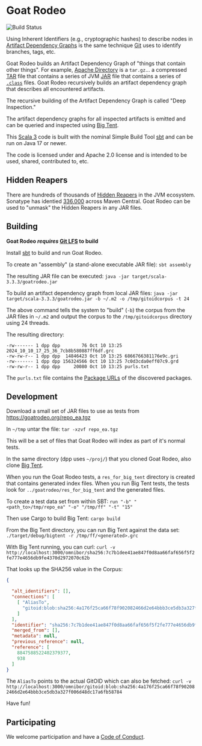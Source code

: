 # Goat Rodeo

![Build Status](https://github.com/spice-labs-inc/goatrodeo/actions/workflows/scala_ci.yml/badge.svg)

Using Inherent Identifiers (e.g., cryptographic hashes) to describe nodes in
[Artifact Dependency Graphs](https://omnibor.io/glossary/artifact_dependency_graph/) is the same
technique [Git](https://git-scm.com/) uses to identify branches, tags, etc.

Goat Rodeo builds an Artifact Dependency Graph of "things that contain other things". For example,
[Apache Directory](https://directory.apache.org/studio/download/download-linux.html) is a `tar.gz`...
a compressed [TAR](https://en.wikipedia.org/wiki/Tar_(computing)) file that contains a series of
JVM [JAR](https://docs.oracle.com/javase/tutorial/deployment/jar/basicsindex.html) file that
contains a series of [`.class`](https://en.wikipedia.org/wiki/Java_class_file) files. Goat
Rodeo recursively builds an artifact dependency graph that describes all encountered artifacts.

The recursive building of the Artifact Dependency Graph is called "Deep Inspection."

The artifact dependency graphs for all inspected artifacts is emitted and can be queried
and inspected using [Big Tent](https://github.com/spice-labs-inc/bigtent/).

This [Scala 3](https://docs.scala-lang.org/tour/tour-of-scala.html) code is built with the nominal Simple Build Tool [sbt](https://www.scala-sbt.org/)
and can be run on Java 17 or newer.

The code is licensed under and Apache 2.0 license and is intended to be used, shared, contributed to, etc.

## Hidden Reapers

There are hundreds of thousands of [Hidden Reapers](info/hidden_reapers.md) in the JVM ecosystem.
Sonatype has identied [336,000](https://www.sonatype.com/en/press-releases/sonatype-uncovers-millions-of-previously-hidden-open-source-vulnerabilities-through-unique-shaded-vulnerability-detection-system) across
Maven Central. Goat Rodeo can be used to "unmask" the Hidden Reapers in any JAR files.

## Building

**Goat Rodeo _requires_ [Git LFS](https://git-lfs.com/) to build**

Install [sbt](https://www.scala-sbt.org/) to build and run Goat Rodeo.

To create an "assembly" (a stand-alone executable JAR file): `sbt assembly`

The resulting JAR file can be executed: `java -jar target/scala-3.3.3/goatrodeo.jar`

To build an artifact dependency graph from local JAR files: `java -jar target/scala-3.3.3/goatrodeo.jar -b ~/.m2 -o /tmp/gitoidcorpus -t 24`

The above command tells the system to "build" (`-b`) the corpus from the JAR files in `~/.m2` and output the corpus
to the `/tmp/gitoidcorpus` directory using 24 threads. 

The resulting directory:

```shell
-rw------- 1 dpp dpp        76 Oct 10 13:25 2024_10_10_17_25_36_7cb8b580887ff6df.grc
-rw-rw-r-- 1 dpp dpp  14846423 Oct 10 13:25 6866766381176e9c.gri
-rw------- 1 dpp dpp 156324566 Oct 10 13:25 7c0d3cda0eff07c9.grd
-rw-rw-r-- 1 dpp dpp     20080 Oct 10 13:25 purls.txt
```

The `purls.txt` file contains the [Package URLs](https://github.com/package-url/purl-spec) of
the discovered packages.


## Development

Download a small set of JAR files to use as tests from https://goatrodeo.org/repo_ea.tgz

In `~/tmp` untar the file: `tar -xzvf repo_ea.tgz`

This will be a set of files that Goat Rodeo will index as part of it's normal tests.

In the same directory (dpp uses `~/proj/`) that you cloned Goat Rodeo, also clone
[Big Tent](https://github.com/spice-labs-inc/bigtent).

When you run the Goat Rodeo tests, a `res_for_big_tent` directory is created that contains
generated index files. When you run Big Tent tests, the tests look for `../goatrodeo/res_for_big_tent`
and the generated files.

To create a test data set from within SBT: `run "-b" "<path_to>/tmp/repo_ea" "-o" "/tmp/ff" "-t" "15"`

Then use Cargo to build Big Tent: `cargo build`

From the Big Tent directory, you can run Big Tent against the data set: `./target/debug/bigtent -r /tmp/ff/<generated>.grc`

With Big Tent running, you can curl: `curl -v http://localhost:3000/omnibor/sha256:7c7b1dee41ae847f0d8aa66faf656f5f2fe777e4656db9fe4370d2972070c62b
`

That looks up the SHA256 value in the Corpus:

```json
{

  "alt_identifiers": [],
  "connections": [
    [ "AliasTo",
      "gitoid:blob:sha256:4a176f25ca66f78f902082466d2e64bbb3ce5db3a327f006d48dc17a6fb58784"
    ]
  ],
  "identifier": "sha256:7c7b1dee41ae847f0d8aa66faf656f5f2fe777e4656db9fe4370d2972070c62b",
  "merged_from": [],
  "metadata": null,
  "previous_reference": null,
  "reference": [
    8847588522402379377,
    938
  ]
}
```

The `AliasTo` points to the actual GitOID which can also be fetched: `curl -v http://localhost:3000/omnibor/gitoid:blob:sha256:4a176f25ca66f78f902082466d2e64bbb3ce5db3a327f006d48dc17a6fb58784`

Have fun!


## Participating

We welcome participation and have a [Code of Conduct](code_of_conduct.md).

